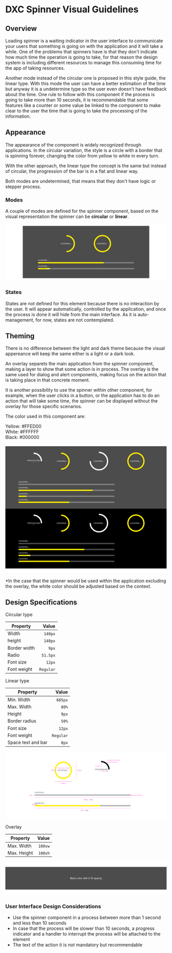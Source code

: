 # DXC Spinner Visual Guidelines

## Overview

Loading spinner is a waiting indicator in the user interface to communicate your users that something is going on with the application and it will take a while. One of the problems that spinners have is that they don't indicate how much time the operation is going to take, for that reason the design system is including different resources to manage this consuming time for the app of taking resources.

Another mode instead of the circular one is proposed in this style guide, the linear type. With this mode the user can have a better estimation of the time but anyway it is a undetermine type so the user even doesn't have feedback about the time. One rule to follow with this component if the process is going to take more than 10 seconds, it is recommendable that some features like a counter or some value be linked to the component to make clear to the user the time that is going to take the processing of the information.

## Appearance

The appearance of the component is widely recognized through applications.
In the circular variation, the style is a circle with a border that is spinning forever, changing the color from yellow to white in every turn.

With the other approach, the linear type the concept is the same but instead of circular, the progression of the bar is in a flat and linear way.

Both modes are undetermined, that means that they don't have logic or stepper process.

### Modes

A couple of modes are defined for the spinner component, based on the visual representation the spinner can be __circular__ or __linear__.

![Spinner modes, circular and linear](images/spinner_modes.png)

### States

States are not defined for this element because there is no interaction by the user. It will appear automatically, controlled by the application, and once the process is done it will hide from the main interface. 
As it is auto-management, for now, states are not contemplated.

## Theming

There is no difference between the light and dark theme because the visual appereance will keep the same either is a light or a dark look.

An overlay separets the main application from the spinner component, making a layer to show that some action is in process. The overlay is the same used for dialog and alert components, making focus on the action that is taking place in that concrete moment.

It is another possibility to use the spinner within other component, for example, when the user clicks in a button, or the application has to do an action that will take some time, the spinner can be displayed without the overlay for those specific scenarios.

The color used in this component are:

Yellow: #FFED00  
White: #FFFFFF  
Black: #000000  

![Spinner colors and display](images/spinner_theme.png)

*In the case that the spinner would be used within the application excluding the overlay, the white color should be adjusted based on the context.

## Design Specifications

Circular type

| Property           | Value|
|--------------------|------:|
| Width              | `140px`|
| height             | `140px`|
| Border width       | `9px` |
| Radio              | `51.5px` |
| Font size          | `12px` |
| Font weight        | `Regular` |


Linear type

| Property           | Value|
|--------------------|------:|
| Min. Width         | `685px`|
| Max. Width         | `80%`|
| Height             | `9px` |
| Border radius      | `50%` |
| Font size          | `12px` |
| Font weight        | `Regular` |
| Space text and bar | `8px` |

![Spinner specifications for circular and linear modes](images/spinner_specs.png)

Overlay

| Property           | Value|
|--------------------|------:|
| Max. Width         | `100vw`|
| Max. Height        | `100vh`|

![Spinner specifications for the overlay](images/spinner_overlay.png)

### User Interface Design Considerations

- Use the spinner component in a process between more than 1 second and less than 10 seconds
- In case that the process will be slower than 10 seconds, a progress indicator and a handler to interrupt the process will be attached to the element
- The text of the action it is not mandatory but recommendable